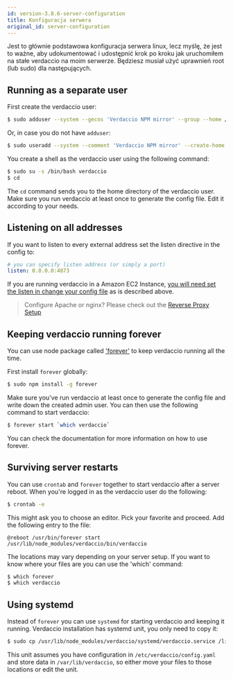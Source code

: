 ```yaml
---
id: version-3.8.6-server-configuration
title: Konfiguracja serwera
original_id: server-configuration
---
```


Jest to głównie podstawowa konfiguracja serwera linux, lecz myślę, że jest to ważne, aby udokumentować i udostępnić krok po kroku jak uruchomiłem na stałe verdaccio na moim serwerze. Będziesz musiał użyć uprawnień root (lub sudo) dla następujących.

## Running as a separate user

First create the verdaccio user:

```bash
$ sudo adduser --system --gecos 'Verdaccio NPM mirror' --group --home /var/lib/verdaccio verdaccio
```

Or, in case you do not have `adduser`:

```bash
$ sudo useradd --system --comment 'Verdaccio NPM mirror' --create-home --home-dir /var/lib/verdaccio --shell /sbin/nologin verdaccio
```

You create a shell as the verdaccio user using the following command:

```bash
$ sudo su -s /bin/bash verdaccio
$ cd
```

The `cd` command sends you to the home directory of the verdaccio user. Make sure you run verdaccio at least once to generate the config file. Edit it according to your needs.

## Listening on all addresses

If you want to listen to every external address set the listen directive in the config to:

```yaml
# you can specify listen address (or simply a port)
listen: 0.0.0.0:4873
```

If you are running verdaccio in a Amazon EC2 Instance, [you will need set the listen in change your config file](https://github.com/verdaccio/verdaccio/issues/314#issuecomment-327852203) as is described above.

> Configure Apache or nginx? Please check out the [Reverse Proxy Setup](reverse-proxy.md)

## Keeping verdaccio running forever

You can use node package called ['forever'](https://github.com/nodejitsu/forever) to keep verdaccio running all the time.

First install `forever` globally:

```bash
$ sudo npm install -g forever
```

Make sure you've run verdaccio at least once to generate the config file and write down the created admin user. You can then use the following command to start verdaccio:

```bash
$ forever start `which verdaccio`
```

You can check the documentation for more information on how to use forever.

## Surviving server restarts

You can use `crontab` and `forever` together to start verdaccio after a server reboot. When you're logged in as the verdaccio user do the following:

```bash
$ crontab -e
```

This might ask you to choose an editor. Pick your favorite and proceed. Add the following entry to the file:

    @reboot /usr/bin/forever start /usr/lib/node_modules/verdaccio/bin/verdaccio
    

The locations may vary depending on your server setup. If you want to know where your files are you can use the 'which' command:

```bash
$ which forever
$ which verdaccio
```

## Using systemd

Instead of `forever` you can use `systemd` for starting verdaccio and keeping it running. Verdaccio installation has systemd unit, you only need to copy it:

```bash
$ sudo cp /usr/lib/node_modules/verdaccio/systemd/verdaccio.service /lib/systemd/system/ && sudo systemctl daemon-reload
```

This unit assumes you have configuration in `/etc/verdaccio/config.yaml` and store data in `/var/lib/verdaccio`, so either move your files to those locations or edit the unit.